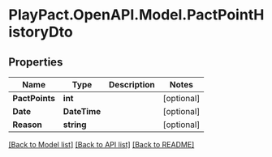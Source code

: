 # PlayPact.OpenAPI.Model.PactPointHistoryDto

## Properties

Name | Type | Description | Notes
------------ | ------------- | ------------- | -------------
**PactPoints** | **int** |  | [optional] 
**Date** | **DateTime** |  | [optional] 
**Reason** | **string** |  | [optional] 

[[Back to Model list]](../README.md#documentation-for-models) [[Back to API list]](../README.md#documentation-for-api-endpoints) [[Back to README]](../README.md)

